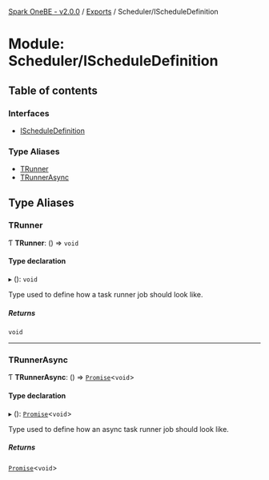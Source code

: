 [Spark OneBE - v2.0.0](../README.md) / [Exports](../modules.md) / Scheduler/IScheduleDefinition

# Module: Scheduler/IScheduleDefinition

## Table of contents

### Interfaces

- [IScheduleDefinition](../interfaces/Scheduler_IScheduleDefinition.IScheduleDefinition.md)

### Type Aliases

- [TRunner](Scheduler_IScheduleDefinition.md#trunner)
- [TRunnerAsync](Scheduler_IScheduleDefinition.md#trunnerasync)

## Type Aliases

### TRunner

Ƭ **TRunner**: () => `void`

#### Type declaration

▸ (): `void`

Type used to define how a task runner job should look like.

##### Returns

`void`

___

### TRunnerAsync

Ƭ **TRunnerAsync**: () => [`Promise`]( https://developer.mozilla.org/en-US/docs/Web/JavaScript/Reference/Global_Objects/Promise )<`void`\>

#### Type declaration

▸ (): [`Promise`]( https://developer.mozilla.org/en-US/docs/Web/JavaScript/Reference/Global_Objects/Promise )<`void`\>

Type used to define how an async task runner job should look like.

##### Returns

[`Promise`]( https://developer.mozilla.org/en-US/docs/Web/JavaScript/Reference/Global_Objects/Promise )<`void`\>
